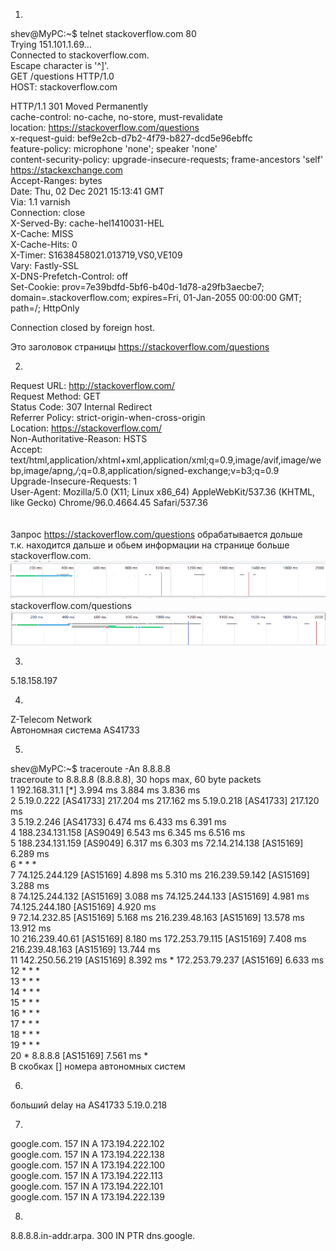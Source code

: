 1.
shev@MyPC:~$ telnet stackoverflow.com 80<br>
Trying 151.101.1.69...<br>
Connected to stackoverflow.com.<br>
Escape character is '^]'.<br>
GET /questions HTTP/1.0<br>
HOST: stackoverflow.com<br>

HTTP/1.1 301 Moved Permanently<br>
cache-control: no-cache, no-store, must-revalidate<br>
location: https://stackoverflow.com/questions<br>
x-request-guid: bef9e2cb-d7b2-4f79-b827-dcd5e96ebffc<br>
feature-policy: microphone 'none'; speaker 'none'<br>
content-security-policy: upgrade-insecure-requests; frame-ancestors 'self' https://stackexchange.com<br>
Accept-Ranges: bytes<br>
Date: Thu, 02 Dec 2021 15:13:41 GMT<br>
Via: 1.1 varnish<br>
Connection: close<br>
X-Served-By: cache-hel1410031-HEL<br>
X-Cache: MISS<br>
X-Cache-Hits: 0<br>
X-Timer: S1638458021.013719,VS0,VE109<br>
Vary: Fastly-SSL<br>
X-DNS-Prefetch-Control: off<br>
Set-Cookie: prov=7e39bdfd-5bf6-b40d-1d78-a29fb3aecbe7; domain=.stackoverflow.com; expires=Fri, 01-Jan-2055 00:00:00 GMT; path=/; HttpOnly<br>

Connection closed by foreign host.<br>

Это заголовок страницы https://stackoverflow.com/questions<br>

2.
Request URL: http://stackoverflow.com/<br>
Request Method: GET<br>
Status Code: 307 Internal Redirect<br>
Referrer Policy: strict-origin-when-cross-origin<br>
Location: https://stackoverflow.com/<br>
Non-Authoritative-Reason: HSTS<br>
Accept: text/html,application/xhtml+xml,application/xml;q=0.9,image/avif,image/webp,image/apng,*/*;q=0.8,application/signed-exchange;v=b3;q=0.9<br>
Upgrade-Insecure-Requests: 1<br>
User-Agent: Mozilla/5.0 (X11; Linux x86_64) AppleWebKit/537.36 (KHTML, like Gecko) Chrome/96.0.4664.45 Safari/537.36<br>
<br><br>
Запрос https://stackoverflow.com/questions  обрабатывается дольше<br>
т.к. находится дальше и обьем информации на странице больше<br>
stackoverflow.com.<br>
![stackoverflow.com](stackoverflow.com.png)
stackoverflow.com/questions <br>
![stackoverflow.com/questions](stackoverflow.com-questions.png)

3.
5.18.158.197<br>

4.
Z-Telecom Network<br>
Автономная система AS41733<br>

5.
shev@MyPC:~$ traceroute -An 8.8.8.8<br>
traceroute to 8.8.8.8 (8.8.8.8), 30 hops max, 60 byte packets<br>
 1  192.168.31.1 [*]  3.994 ms  3.884 ms  3.836 ms<br>
 2  5.19.0.222 [AS41733]  217.204 ms  217.162 ms 5.19.0.218 [AS41733]  217.120 ms<br>
 3  5.19.2.246 [AS41733]  6.474 ms  6.433 ms  6.391 ms<br>
 4  188.234.131.158 [AS9049]  6.543 ms  6.345 ms  6.516 ms<br>
 5  188.234.131.159 [AS9049]  6.317 ms  6.303 ms 72.14.214.138 [AS15169]  6.289 ms<br>
 6  * * *<br>
 7  74.125.244.129 [AS15169]  4.898 ms  5.310 ms 216.239.59.142 [AS15169]  3.288 ms<br>
 8  74.125.244.132 [AS15169]  3.088 ms 74.125.244.133 [AS15169]  4.981 ms 74.125.244.180 [AS15169]  4.920 ms<br>
 9  72.14.232.85 [AS15169]  5.168 ms 216.239.48.163 [AS15169]  13.578 ms  13.912 ms<br>
10  216.239.40.61 [AS15169]  8.180 ms 172.253.79.115 [AS15169]  7.408 ms 216.239.48.163 [AS15169]  13.744 ms<br>
11  142.250.56.219 [AS15169]  8.392 ms * 172.253.79.237 [AS15169]  6.633 ms<br>
12  * * *<br>
13  * * *<br>
14  * * *<br>
15  * * *<br>
16  * * *<br>
17  * * *<br>
18  * * *<br>
19  * * *<br>
20  * 8.8.8.8 [AS15169]  7.561 ms *<br>
В скобках [] номера автономных систем<br>

6.
больший delay на AS41733 5.19.0.218<br>

7.
google.com.		157	IN	A	173.194.222.102<br>
google.com.		157	IN	A	173.194.222.138<br>
google.com.		157	IN	A	173.194.222.100<br>
google.com.		157	IN	A	173.194.222.113<br>
google.com.		157	IN	A	173.194.222.101<br>
google.com.		157	IN	A	173.194.222.139<br>

8.
8.8.8.8.in-addr.arpa.	300	IN	PTR	dns.google.<br>


